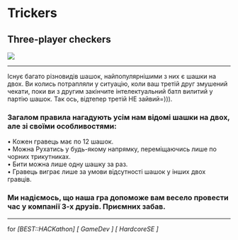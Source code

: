 # Trickers
## Three-player checkers
![](https://media.giphy.com/media/l378aqhKTynBsRjiw/giphy.gif)
<hr/>

Існує багато різновидів шашок, найпопулярнішими з них є шашки на двох. Ви колись потрапляли у ситуацію, коли ваш третій друг змушений чекати, поки ви з другим закінчите інтелектуальний батл вилитий у партію шашок. Так ось, відтепер третій НЕ зайвий=))).  

### Загалом правила нагадують усім нам відомі шашки на двох, але зі своїми особливостями:

•	Кожен гравець має по 12 шашок. <br/>
•	Можна Рухатись у будь-якому напрямку, переміщаючись лише по чорних трикутниках. <br/>
•	Бити можна лише одну шашку за раз. <br/>
•	Гравець виграє лише за умови відсутності шашок у інших двох гравців. <br/>

### Ми надіємось, що наша гра допоможе вам весело провести час у компанії 3-х друзів. Приємних забав.



<hr/>

for <i> [BEST::HACKathon] [ GameDev ] [ HardcoreSE ] </i>
